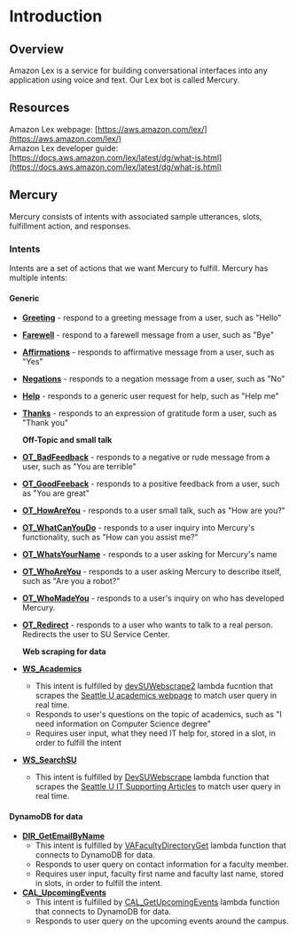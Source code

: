 # Introduction
## **Overview**

Amazon Lex is a service for building conversational interfaces into any application using voice and text. Our Lex bot is called Mercury.

## **Resources**

Amazon Lex webpage: [https://aws.amazon.com/lex/](https://aws.amazon.com/lex/)  
Amazon Lex developer guide: [https://docs.aws.amazon.com/lex/latest/dg/what-is.html](https://docs.aws.amazon.com/lex/latest/dg/what-is.html)

## **Mercury**

Mercury consists of intents with associated sample utterances, slots, fulfillment action, and responses.

### Intents

Intents are a set of actions that we want Mercury to fulfill. Mercury has multiple intents:

#### **Generic**

* [**Greeting**](https://us-west-2.console.aws.amazon.com/lex/home?region=us-west-2#bot-editor:bot=Mercury) - respond to a greeting message from a user, such as "Hello"
* [**Farewell**](https://us-west-2.console.aws.amazon.com/lex/home?region=us-west-2#bot-editor:bot=Mercury) - respond to a farewell message from a user, such as "Bye"
* [**Affirmations**](https://us-west-2.console.aws.amazon.com/lex/home?region=us-west-2#bot-editor:bot=Mercury) - responds to affirmative message from a user, such as "Yes"
* [**Negations**](https://us-west-2.console.aws.amazon.com/lex/home?region=us-west-2#bot-editor:bot=Mercury) - responds to a negation message from a user, such as "No"
* [**Help**](https://us-west-2.console.aws.amazon.com/lex/home?region=us-west-2#bot-editor:bot=Mercury) - responds to a generic user request for help, such as "Help me"
* [**Thanks**](https://us-west-2.console.aws.amazon.com/lex/home?region=us-west-2#bot-editor:bot=Mercury) - responds to an expression of gratitude form a user, such as "Thank you" 

  **Off-Topic and small talk**

* [**OT\_BadFeedback**](https://us-west-2.console.aws.amazon.com/lex/home?region=us-west-2#bot-editor:bot=Mercury) - responds to a negative or rude message from a user, such as "You are terrible"
* [**OT\_GoodFeeback**](https://us-west-2.console.aws.amazon.com/lex/home?region=us-west-2#bot-editor:bot=Mercury) - responds to a positive feedback from a user, such as "You are great" 
* [**OT\_HowAreYou**](https://us-west-2.console.aws.amazon.com/lex/home?region=us-west-2#bot-editor:bot=Mercury) - responds to a user small talk, such as "How are you?"
* [**OT\_WhatCanYouDo**](https://us-west-2.console.aws.amazon.com/lex/home?region=us-west-2#bot-editor:bot=Mercury) - responds to a user inquiry into Mercury's functionality, such as "How can you assist me?"
* [**OT\_WhatsYourName**](https://us-west-2.console.aws.amazon.com/lex/home?region=us-west-2#bot-editor:bot=Mercury) - responds to a user asking for Mercury's name
* [**OT\_WhoAreYou**](https://us-west-2.console.aws.amazon.com/lex/home?region=us-west-2#bot-editor:bot=Mercury) - responds to a user asking Mercury to describe itself, such as "Are you a robot?"
* [**OT\_WhoMadeYou**](https://us-west-2.console.aws.amazon.com/lex/home?region=us-west-2#bot-editor:bot=Mercury) - responds to a user's inquiry on who has developed Mercury.
* [**OT\_Redirect**](https://us-west-2.console.aws.amazon.com/lex/home?region=us-west-2#bot-editor:bot=Mercury) - responds to a user who wants to talk to a real person. Redirects the user to SU Service Center.

  **Web scraping for data**

* [**WS\_Academics**](https://us-west-2.console.aws.amazon.com/lex/home?region=us-west-2#bot-editor:bot=Mercury)
  * This intent is fulfilled by [devSUWebscrape2](https://us-west-2.console.aws.amazon.com/lambda/home?region=us-west-2#/functions/devSUWebscrape2?tab=configuration) lambda fucntion that scrapes the [Seattle U academics webpage](https://www.seattleu.edu/academics/) to match user query in real time.
  * Responds to user's questions on the topic of academics, such as "I need information on Computer Science degree"
  * Requires user input, what they need IT help for, stored in a slot, in order to fulfill the intent 
* [**WS\_SearchSU**](https://us-west-2.console.aws.amazon.com/lex/home?region=us-west-2#bot-editor:bot=Mercury)
  * This intent is fulfilled by [DevSUWebscrape](https://us-west-2.console.aws.amazon.com/lambda/home?region=us-west-2#/functions/DevSUWebscrape?tab=configuration) lambda function that scrapes the [Seattle U IT Supporting Articles](https://www.seattleu.edu/its/support/support-articles/) to match user query in real time.

#### **DynamoDB for data**

* [**DIR\_GetEmailByName**](https://us-west-2.console.aws.amazon.com/lex/home?region=us-west-2#bot-editor:bot=Mercury) 
  * This intent is fulfilled by [VAFacultyDirectoryGet](https://us-west-2.console.aws.amazon.com/lambda/home?region=us-west-2#/functions/VAFacultyDirectoryGet?tab=configuration) lambda function that connects to DynamoDB for data.
  * Responds to user query on contact information for a faculty member.
  * Requires user input, faculty first name and faculty last name, stored in slots, in order to fulfill the intent.
* [**CAL\_UpcomingEvents**](https://us-west-2.console.aws.amazon.com/lex/home?region=us-west-2#bot-editor:bot=Mercury) 
  * This intent is fulfilled by [CAL\_GetUpcomingEvents](https://us-west-2.console.aws.amazon.com/lambda/home?region=us-west-2#/functions/CAL_GetUpcomingEvents?tab=configuration) lambda function that connects to DynamoDB for data.
  * Responds to user query on the upcoming events around the campus.

